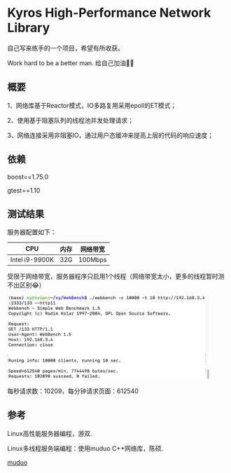 # Kyros High-Performance Network Library

自己写来练手的一个项目，希望有所收获。

Work hard to be a better man.  给自己加油💪🏻

## 概要

1、网络库基于Reactor模式，IO多路复用采用epoll的ET模式；

2、使用基于阻塞队列的线程池并发处理请求；

3、网络连接采用非阻塞IO，通过用户态缓冲来提高上层的代码的响应速度；

## 依赖

boost==1.75.0

gtest==1.10

## 测试结果
服务器配置如下：

|      CPU       | 内存 | 网络带宽 |
| :------------: | :--: | :------: |
| Intel i9-9900K | 32G  | 100Mbps  |

受限于网络带宽，服务器程序只启用1个线程（网络带宽太小，更多的线程暂时测不出区别😂）

<img src="README.assets/testresult(4t).png" alt="testresult(4t)" style="zoom: 45%;" />

每秒请求数：10209，每分钟请求页面：612540

## 参考

Linux高性能服务器编程，游双.

Linux多线程服务端编程：使用muduo C++网络库，陈硕.

[muduo](https://github.com/chenshuo/muduo)
